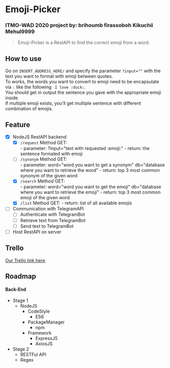 # Emoji-Picker #
### ITMO-WAD 2020 project by: brihoumb firassoboh Kikuchii Mehul9999 ###

>
> Emoji-Picker is a RestAPI to find the correct emoji from a word.
>

## How to use ##
Go on `INSERT_ADDRESS_HERE/` and specify the parameter `?input=""` with the text you want to format with emoji between quotes.  
To works, the words you want to convert to emoji need to be encapsulate via `:` like the following ` I love :duck:`.  
You should get in output the sentence you gave with the appropriate emoji inside.  
If multiple emoji exists, you'll get multiple sentence with different combination of emojis.

## Feature ##
- [x] NodeJS RestAPI backend
  - [x] `/request`
        Method GET:  
        - parameter: ?input="text with requested :emoji:"
        - return: the sentence formated with emoji
  - [ ] `/synonym`
        Method GET:  
        - parameter: word="word you want to get a synonym"
                     db="database where you want to retrieve the word"
        - return: top 3 most common synonym of the given word
  - [x] `/search`
        Method GET:  
        - parameter: word="word you want to get the emoji"
                     db="database where you want to retrieve the emoji"
        - return: top 3 most common emoji of the given word
  - [x] `/list`
        Method GET:
        - return: list of all available emojis
- [ ] Communication with TelegramAPI
  - [ ] Authenticate with TelegramBot
  - [ ] Retrieve text from TelegramBot
  - [ ] Send text to TelegramBot
- [ ] Host RestAPI on server

## Trello ##
[Our Trello link here](https://trello.com/b/Ygz8kBJa/emojipicker).

## Roadmap ##
#### Back-End ####
- Stage 1
  - NodeJS
    - CodeStyle
      - ES6
    - PackageManager
      - npm
    - Framework
      - ExpressJS
      - AxiosJS
- Stage 2
  - RESTFul API
  - Regex
  
